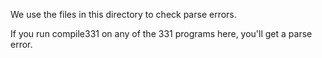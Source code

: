 We use the files in this directory to check parse errors.

If you run compile331 on any of the 331 programs here, you'll get a parse error.
